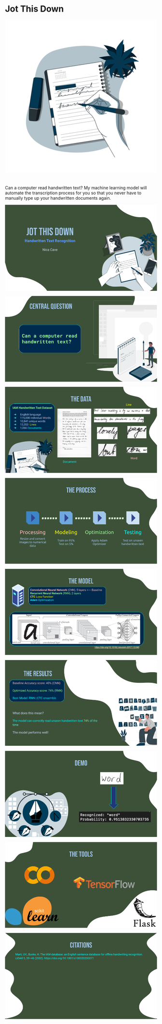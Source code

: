 # Jot This Down

![Notes-bro.png](images/Notes-bro.png)

# 

Can a computer read handwritten text? My machine learning model will automate the transcription process for you so that you never have to manually type up your handwritten documents again.

![Jot This Down.png](images/Jot-This-Down.png)

![Jot This Down (1).png](images/Jot-This-Down(1).png)

![Jot This Down (2).png](images/Jot-This-Down(2).png)

![Jot This Down (3).png](images/Jot-This-Down(3).png)

![Jot This Down (4).png](images/Jot-This-Down(4).png)

![Jot This Down (5).png](images/Jot-This-Down(5).png)

![Jot This Down (6).png](images/Jot-This-Down(6).png)

![Jot This Down (7).png](images/Jot-This-Down(7).png)

![Jot This Down (8).png](images/Jot-This-Down(8).png)
 
